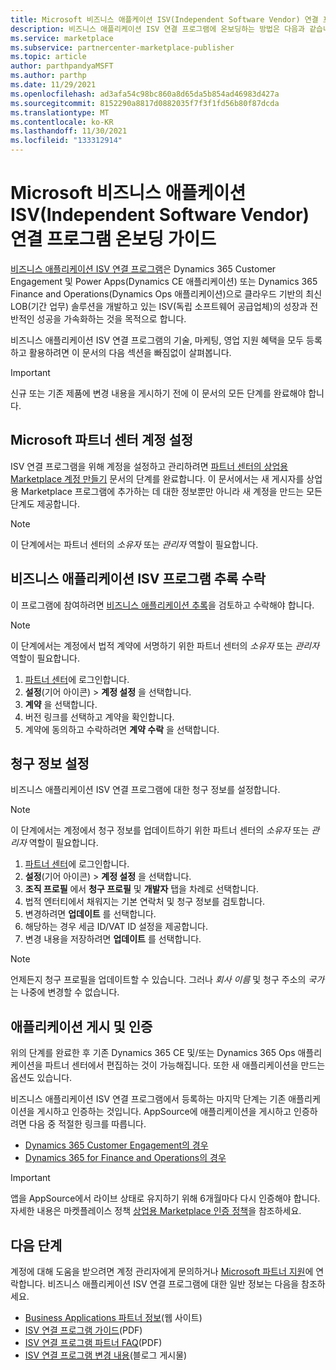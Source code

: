 ```yaml
---
title: Microsoft 비즈니스 애플케이션 ISV(Independent Software Vendor) 연결 프로그램 온보딩 가이드
description: 비즈니스 애플리케이션 ISV 연결 프로그램에 온보딩하는 방법은 다음과 같습니다.
ms.service: marketplace
ms.subservice: partnercenter-marketplace-publisher
ms.topic: article
author: parthpandyaMSFT
ms.author: parthp
ms.date: 11/29/2021
ms.openlocfilehash: ad3afa54c98bc860a8d65da5b854ad46983d427a
ms.sourcegitcommit: 8152290a8817d0882035f7f3f1fd56b80f87dcda
ms.translationtype: MT
ms.contentlocale: ko-KR
ms.lasthandoff: 11/30/2021
ms.locfileid: "133312914"
---
```

# <a name="microsoft-business-applications-independent-software-vendor-isv-connect-program-onboarding-guide"></a>Microsoft 비즈니스 애플케이션 ISV(Independent Software Vendor) 연결 프로그램 온보딩 가이드

[비즈니스 애플리케이션 ISV 연결 프로그램](https://partner.microsoft.com/solutions/business-applications/isv-overview)은 Dynamics 365 Customer Engagement 및 Power Apps(Dynamics CE 애플리케이션) 또는 Dynamics 365 Finance and Operations(Dynamics Ops 애플리케이션)으로 클라우드 기반의 최신 LOB(기간 업무) 솔루션을 개발하고 있는 ISV(독립 소프트웨어 공급업체)의 성장과 전반적인 성공을 가속화하는 것을 목적으로 합니다.

비즈니스 애플리케이션 ISV 연결 프로그램의 기술, 마케팅, 영업 지원 혜택을 모두 등록하고 활용하려면 이 문서의 다음 섹션을 빠짐없이 살펴봅니다.

> [!IMPORTANT]
> 신규 또는 기존 제품에 변경 내용을 게시하기 전에 이 문서의 모든 단계를 완료해야 합니다.

## <a name="set-up-your-microsoft-partner-center-account"></a>Microsoft 파트너 센터 계정 설정

ISV 연결 프로그램을 위해 계정을 설정하고 관리하려면 [파트너 센터의 상업용 Marketplace 계정 만들기](create-account.md) 문서의 단계를 완료합니다. 이 문서에서는 새 게시자를 상업용 Marketplace 프로그램에 추가하는 데 대한 정보뿐만 아니라 새 계정을 만드는 모든 단계도 제공합니다.

> [!NOTE]
> 이 단계에서는 파트너 센터의 *소유자* 또는 *관리자* 역할이 필요합니다.

## <a name="accept-the-business-applications-isv-program-addendum"></a>비즈니스 애플리케이션 ISV 프로그램 추록 수락

이 프로그램에 참여하려면 [비즈니스 애플리케이션 추록](https://aka.ms/bizappsisvaddendum)을 검토하고 수락해야 합니다.

> [!NOTE]
> 이 단계에서는 계정에서 법적 계약에 서명하기 위한 파트너 센터의 *소유자* 또는 *관리자* 역할이 필요합니다.

1. [파트너 센터](https://go.microsoft.com/fwlink/?linkid=2165507)에 로그인합니다.
1. **설정**(기어 아이콘) > **계정 설정** 을 선택합니다.
1. **계약** 을 선택합니다.
1. 버전 링크를 선택하고 계약을 확인합니다.
1. 계약에 동의하고 수락하려면 **계약 수락** 을 선택합니다.

## <a name="set-up-your-billing-information"></a>청구 정보 설정

비즈니스 애플리케이션 ISV 연결 프로그램에 대한 청구 정보를 설정합니다.

> [!NOTE]
> 이 단계에서는 계정에서 청구 정보를 업데이트하기 위한 파트너 센터의 *소유자* 또는 *관리자* 역할이 필요합니다.

1. [파트너 센터](https://go.microsoft.com/fwlink/?linkid=2165507)에 로그인합니다.
1. **설정**(기어 아이콘) > **계정 설정** 을 선택합니다.
1. **조직 프로필** 에서 **청구 프로필** 및 **개발자** 탭을 차례로 선택합니다.
1. 법적 엔터티에서 채워지는 기본 연락처 및 청구 정보를 검토합니다.
1. 변경하려면 **업데이트** 를 선택합니다.
1. 해당하는 경우 세금 ID/VAT ID 설정을 제공합니다.
1. 변경 내용을 저장하려면 **업데이트** 를 선택합니다.

> [!NOTE]
> 언제든지 청구 프로필을 업데이트할 수 있습니다. 그러나 *회사 이름* 및 청구 주소의 *국가* 는 나중에 변경할 수 없습니다.

## <a name="publish-and-certify-your-application"></a>애플리케이션 게시 및 인증

위의 단계를 완료한 후 기존 Dynamics 365 CE 및/또는 Dynamics 365 Ops 애플리케이션을 파트너 센터에서 편집하는 것이 가능해집니다. 또한 새 애플리케이션을 만드는 옵션도 있습니다.

비즈니스 애플리케이션 ISV 연결 프로그램에서 등록하는 마지막 단계는 기존 애플리케이션을 게시하고 인증하는 것입니다. AppSource에 애플리케이션을 게시하고 인증하려면 다음 중 적절한 링크를 따릅니다.

- [Dynamics 365 Customer Engagement의 경우](/powerapps/developer/common-data-service/publish-app-appsource) 
- [Dynamics 365 for Finance and Operations의 경우](/dynamics365/fin-ops-core/dev-itpro/lcs-solutions/lcs-solutions-app-source)

> [!IMPORTANT]
> 앱을 AppSource에서 라이브 상태로 유지하기 위해 6개월마다 다시 인증해야 합니다. 자세한 내용은 마켓플레이스 정책 [상업용 Marketplace 인증 정책](/legal/marketplace/certification-policies)을 참조하세요.

## <a name="next-steps"></a>다음 단계

계정에 대해 도움을 받으려면 계정 관리자에게 문의하거나 [Microsoft 파트너 지원](https://aka.ms/marketplacepublishersupport)에 연락합니다. 비즈니스 애플리케이션 ISV 연결 프로그램에 대한 일반 정보는 다음을 참조하세요.

- [Business Applications 파트너 정보](https://aka.ms/bizappsisvWeb)(웹 사이트)
- [ISV 연결 프로그램 가이드](https://aka.ms/bizappsisvProgram)(PDF)
- [ISV 연결 프로그램 파트너 FAQ](https://powerplatformpartners.transform.microsoft.com/download?assetname=assets/ISV%20Connect%20Partner%20FAQ.pdf&download=1)(PDF)
- [ISV 연결 프로그램 변경 내용](https://cloudblogs.microsoft.com/dynamics365/bdm/2021/07/14/innovate-and-grow-with-the-simplified-business-applications-isv-connect-program/)(블로그 게시물)

